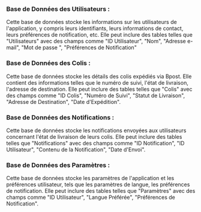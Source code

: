 ### Base de Données des Utilisateurs : ##

Cette base de données stocke les informations sur les utilisateurs de l'application, y compris leurs identifiants, leurs informations de contact, leurs préférences de notification, etc.
Elle peut inclure des tables telles que "Utilisateurs" avec des champs comme "ID Utilisateur", "Nom", "Adresse e-mail", "Mot de passe ", "Préférences de Notification"

### Base de Données des Colis : ###

Cette base de données stocke les détails des colis expédiés via Bpost. Elle contient des informations telles que le numéro de suivi, l'état de livraison, l'adresse de destination.
Elle peut inclure des tables telles que "Colis" avec des champs comme "ID Colis", "Numéro de Suivi", "Statut de Livraison", "Adresse de Destination", "Date d'Expédition".

### Base de Données des Notifications : ###

Cette base de données stocke les notifications envoyées aux utilisateurs concernant l'état de livraison de leurs colis.
Elle peut inclure des tables telles que "Notifications" avec des champs comme "ID Notification", "ID Utilisateur", "Contenu de la Notification", "Date d'Envoi".

### Base de Données des Paramètres : ###

Cette base de données stocke les paramètres de l'application et les préférences utilisateur, tels que les paramètres de langue, les préférences de notification.
Elle peut inclure des tables telles que "Paramètres" avec des champs comme "ID Utilisateur", "Langue Préférée", "Préférences de Notification".
